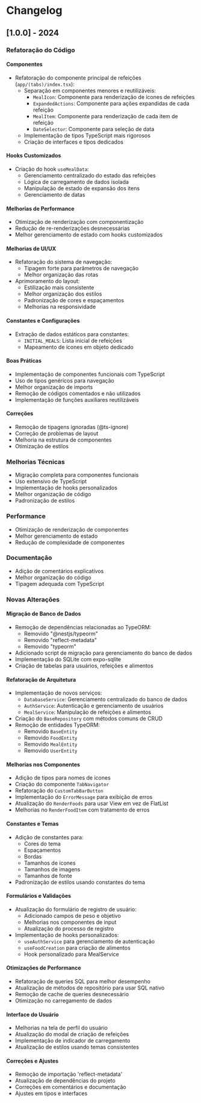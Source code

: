 # Changelog

## [1.0.0] - 2024

### Refatoração do Código

#### Componentes
- Refatoração do componente principal de refeições (`app/(tabs)/index.tsx`):
  - Separação em componentes menores e reutilizáveis:
    - `MealIcon`: Componente para renderização de ícones de refeições
    - `ExpandedActions`: Componente para ações expandidas de cada refeição
    - `MealItem`: Componente para renderização de cada item de refeição
    - `DateSelector`: Componente para seleção de data
  - Implementação de tipos TypeScript mais rigorosos
  - Criação de interfaces e tipos dedicados

#### Hooks Customizados
- Criação do hook `useMealData`:
  - Gerenciamento centralizado do estado das refeições
  - Lógica de carregamento de dados isolada
  - Manipulação de estado de expansão dos itens
  - Gerenciamento de datas

#### Melhorias de Performance
- Otimização de renderização com componentização
- Redução de re-renderizações desnecessárias
- Melhor gerenciamento de estado com hooks customizados

#### Melhorias de UI/UX
- Refatoração do sistema de navegação:
  - Tipagem forte para parâmetros de navegação
  - Melhor organização das rotas
- Aprimoramento do layout:
  - Estilização mais consistente
  - Melhor organização dos estilos
  - Padronização de cores e espaçamentos
  - Melhorias na responsividade

#### Constantes e Configurações
- Extração de dados estáticos para constantes:
  - `INITIAL_MEALS`: Lista inicial de refeições
  - Mapeamento de ícones em objeto dedicado

#### Boas Práticas
- Implementação de componentes funcionais com TypeScript
- Uso de tipos genéricos para navegação
- Melhor organização de imports
- Remoção de códigos comentados e não utilizados
- Implementação de funções auxiliares reutilizáveis

#### Correções
- Remoção de tipagens ignoradas (@ts-ignore)
- Correção de problemas de layout
- Melhoria na estrutura de componentes
- Otimização de estilos

### Melhorias Técnicas
- Migração completa para componentes funcionais
- Uso extensivo de TypeScript
- Implementação de hooks personalizados
- Melhor organização de código
- Padronização de estilos

### Performance
- Otimização de renderização de componentes
- Melhor gerenciamento de estado
- Redução de complexidade de componentes

### Documentação
- Adição de comentários explicativos
- Melhor organização do código
- Tipagem adequada com TypeScript 

### Novas Alterações

#### Migração de Banco de Dados
- Remoção de dependências relacionadas ao TypeORM:
  - Removido "@nestjs/typeorm"
  - Removido "reflect-metadata"
  - Removido "typeorm"
- Adicionado script de migração para gerenciamento do banco de dados
- Implementação do SQLite com expo-sqlite
- Criação de tabelas para usuários, refeições e alimentos

#### Refatoração de Arquitetura
- Implementação de novos serviços:
  - `DatabaseService`: Gerenciamento centralizado do banco de dados
  - `AuthService`: Autenticação e gerenciamento de usuários
  - `MealService`: Manipulação de refeições e alimentos
- Criação do `BaseRepository` com métodos comuns de CRUD
- Remoção de entidades TypeORM:
  - Removido `BaseEntity`
  - Removido `FoodEntity`
  - Removido `MealEntity`
  - Removido `UserEntity`

#### Melhorias nos Componentes
- Adição de tipos para nomes de ícones
- Criação do componente `TabNavigator`
- Refatoração do `CustomTabBarButton`
- Implementação do `ErrorMessage` para exibição de erros
- Atualização do `RenderFoods` para usar View em vez de FlatList
- Melhorias no `RenderFoodItem` com tratamento de erros

#### Constantes e Temas
- Adição de constantes para:
  - Cores do tema
  - Espaçamentos
  - Bordas
  - Tamanhos de ícones
  - Tamanhos de imagens
  - Tamanhos de fonte
- Padronização de estilos usando constantes do tema

#### Formulários e Validações
- Atualização do formulário de registro de usuário:
  - Adicionado campos de peso e objetivo
  - Melhorias nos componentes de input
  - Atualização do processo de registro
- Implementação de hooks personalizados:
  - `useAuthService` para gerenciamento de autenticação
  - `useFoodCreation` para criação de alimentos
  - Hook personalizado para MealService

#### Otimizações de Performance
- Refatoração de queries SQL para melhor desempenho
- Atualização de métodos de repositório para usar SQL nativo
- Remoção de cache de queries desnecessário
- Otimização no carregamento de dados

#### Interface do Usuário
- Melhorias na tela de perfil do usuário
- Atualização do modal de criação de refeições
- Implementação de indicador de carregamento
- Atualização de estilos usando temas consistentes

#### Correções e Ajustes
- Remoção de importação 'reflect-metadata'
- Atualização de dependências do projeto
- Correções em comentários e documentação
- Ajustes em tipos e interfaces 